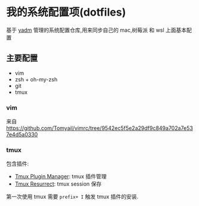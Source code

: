 # 我的系统配置项(dotfiles)

基于 [yadm](https://yadm.io/) 管理的系统配置仓库,用来同步自己的 mac,树莓派 和 wsl 上面基本配置

## 主要配置

* vim
* zsh + oh-my-zsh
* git 
* tmux


### vim

来自 https://github.com/Tomyail/vimrc/tree/9542ec5f5e2a29df9c849a702a7e537e4d5a0330

### tmux

包含插件:

* [Tmux Plugin Manager](https://github.com/tmux-plugins/tpm): tmux 插件管理
* [Tmux Resurrect](https://github.com/tmux-plugins/tmux-resurrect#key-bindings): tmux session 保存

第一次使用 tmux 需要 `prefix+ I` 触发 tmux 插件的安装.
